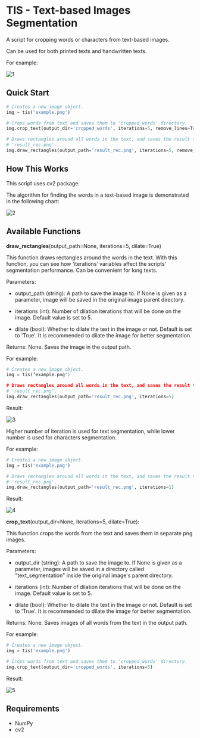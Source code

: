 # TIS - Text-based Images Segmentation
A script for cropping words or characters from text-based images.

Can be used for both printed texts and handwritten texts. 

For example:

![1](https://user-images.githubusercontent.com/35609587/62475033-d65a2280-b7ac-11e9-8ddc-7977c59b79e3.png)

## Quick Start
```python
# Creates a new image object.
img = tis('example.png')

# Crops words from text and saves them to 'cropped_words' directory.
img.crop_text(output_dir='cropped_words', iterations=5, remove_lines=True)

# Draws rectangles around all words in the text, and saves the result to
# 'result_rec.png'.
img.draw_rectangles(output_path='result_rec.png', iterations=5, remove_lines=True)

```

## How This Works
This script uses cv2 package. 

The algorithm for finding the words in a text-based image is demonstrated in the following chart:

![2](https://user-images.githubusercontent.com/35609587/62476582-f8a16f80-b7af-11e9-8dd6-fa4c630fd207.png)


## Available Functions
**draw_rectangles**(output_path=None, iterations=5, dilate=True)

This function draws rectangles around the words in the text.
With this function, you can see how ‘iterations’ variables affect the scripts’ segmentation performance. Can be convenient for long texts.

Parameters:

   - output_path (string): A path to save the image to. If None is given as
        a parameter, image will be saved in the original image parent
        directory.
        
   - iterations (int): Number of dilation iterations that will be done on
        the image. Default value is set to 5.
        
   - dilate (bool): Whether to dilate the text in the image or not.
        Default is set to 'True'. It is recommended to dilate the image for
        better segmentation. 

Returns:
    None.
    Saves the image in the output path.
    
For example:
```python
# Creates a new image object.
img = tis(‘example.png')

# Draws rectangles around all words in the text, and saves the result to
# 'result_rec.png'.
img.draw_rectangles(output_path='result_rec.png', iterations=5)
```
Result:

![3](https://user-images.githubusercontent.com/35609587/62475602-048c3200-b7ae-11e9-8f76-11eae1178e03.png)

Higher number of iteration is used for text segmentation, while lower number is used for characters segmentation.

For example:
```python
# Creates a new image object.
img = tis('example.png')

# Draws rectangles around all words in the text, and saves the result to
# 'result_rec.png'.
img.draw_rectangles(output_path='result_rec.png', iterations=1)
```
Result:

![4](https://user-images.githubusercontent.com/35609587/62475730-4cab5480-b7ae-11e9-8d35-b6ecae056a4c.png)


**crop_text**(output_dir=None, iterations=5, dilate=True):

This function crops the words from the text and saves them in separate png images.


Parameters:

  - output_dir (string): A path to save the image to. If None is given as
        a parameter, images will be saved in a directory called 
        "text_segmentation" inside the original image's parent directory.
        
  - iterations (int): Number of dilation iterations that will be done on
    the image. Default value is set to 5.
        
  - dilate (bool): Whether to dilate the text in the image or not.
        Default is set to 'True'. It is recommended to dilate the image for
        better segmentation. 
        
Returns:
    None.
    Saves images of all words from the text in the output path.

For example:
```python
# Creates a new image object.
img = tis('example.png')

# Crops words from text and saves them to 'cropped_words' directory.
img.crop_text(output_dir='cropped_words', iterations=5)
```

Result:

![5](https://user-images.githubusercontent.com/35609587/62476196-3356d800-b7af-11e9-8152-cca5975f78a1.png)


## Requirements
-	NumPy
-	cv2
